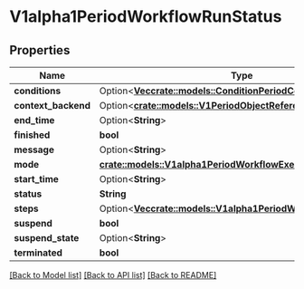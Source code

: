 # V1alpha1PeriodWorkflowRunStatus

## Properties

Name | Type | Description | Notes
------------ | ------------- | ------------- | -------------
**conditions** | Option<[**Vec<crate::models::ConditionPeriodCondition>**](condition.Condition.md)> |  | [optional]
**context_backend** | Option<[**crate::models::V1PeriodObjectReference**](v1.ObjectReference.md)> |  | [optional]
**end_time** | Option<**String**> |  | [optional]
**finished** | **bool** |  | 
**message** | Option<**String**> |  | [optional]
**mode** | [**crate::models::V1alpha1PeriodWorkflowExecuteMode**](v1alpha1.WorkflowExecuteMode.md) |  | 
**start_time** | Option<**String**> |  | [optional]
**status** | **String** |  | 
**steps** | Option<[**Vec<crate::models::V1alpha1PeriodWorkflowStepStatus>**](v1alpha1.WorkflowStepStatus.md)> |  | [optional]
**suspend** | **bool** |  | 
**suspend_state** | Option<**String**> |  | [optional]
**terminated** | **bool** |  | 

[[Back to Model list]](../README.md#documentation-for-models) [[Back to API list]](../README.md#documentation-for-api-endpoints) [[Back to README]](../README.md)


